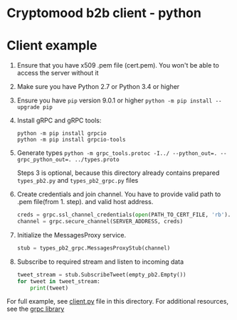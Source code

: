 # Cryptomood b2b client - python

# Client example

1.  Ensure that you have x509 .pem file (cert.pem). You won't be able to access the server without it
2.  Make sure you have Python 2.7 or Python 3.4 or higher
3.  Ensure you have `pip` version 9.0.1 or higher 
	`python -m pip install --upgrade pip`
4.  Install gRPC and gRPC tools: 
	```
    python -m pip install grpcio
    python -m pip install grpcio-tools
	```
3.  Generate types `python -m grpc_tools.protoc -I../ --python_out=. --grpc_python_out=. ../types.proto`  
	
	Steps 3 is optional, because this directory already contains prepared `types_pb2.py` and `types_pb2_grpc.py` files 

4.  Create credentials and join channel. You have to provide valid path to .pem file(from 1. step). and  valid host address.  
	```python
    creds = grpc.ssl_channel_credentials(open(PATH_TO_CERT_FILE, 'rb').read())
    channel = grpc.secure_channel(SERVER_ADDRESS, creds)
	``` 
5.  Initialize the MessagesProxy service.  
	```python
    stub = types_pb2_grpc.MessagesProxyStub(channel)
	```
6.  Subscribe to required stream and listen to incoming data  
	```python
    tweet_stream = stub.SubscribeTweet(empty_pb2.Empty())
    for tweet in tweet_stream:
        print(tweet)
	```
    
For full example, see [client.py](./client.py) file in this directory.
For additional resources, see the [grpc library](https://grpc.io/docs/tutorials/basic/python/)
